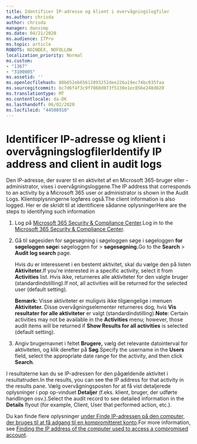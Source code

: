 ```yaml
---
title: Identificer IP-adresse og klient i overvågningslogfiler
ms.author: chrisda
author: chrisda
manager: dansimp
ms.date: 04/21/2020
ms.audience: ITPro
ms.topic: article
ROBOTS: NOINDEX, NOFOLLOW
localization_priority: Normal
ms.custom:
- "1367"
- "3100005"
ms.assetid: ''
ms.openlocfilehash: 80b652eb65612093252dee226a19ec74bc035faa
ms.sourcegitcommit: bc7d6f4f3c9f7060d073f5130e1ec856e248d020
ms.translationtype: MT
ms.contentlocale: da-DK
ms.lasthandoff: 06/02/2020
ms.locfileid: "44508910"
---
```

# <a name="identify-ip-address-and-client-in-audit-logs"></a><span data-ttu-id="425ff-102">Identificer IP-adresse og klient i overvågningslogfiler</span><span class="sxs-lookup"><span data-stu-id="425ff-102">Identify IP address and client in audit logs</span></span>

<span data-ttu-id="425ff-103">Den IP-adresse, der svarer til en aktivitet af en Microsoft 365-bruger eller -administrator, vises i overvågningsloggene.</span><span class="sxs-lookup"><span data-stu-id="425ff-103">The IP address that corresponds to an activity by a Microsoft 365 user or administrator is shown in the Audit Logs.</span></span> <span data-ttu-id="425ff-104">Klientoplysningerne logføres også.</span><span class="sxs-lookup"><span data-stu-id="425ff-104">The client information is also logged.</span></span> <span data-ttu-id="425ff-105">Her er de skridt til at identificere sådanne oplysninger</span><span class="sxs-lookup"><span data-stu-id="425ff-105">Here are the steps to identifying such information</span></span>

1. <span data-ttu-id="425ff-106">Log på [Microsoft 365 Security & Compliance Center](https://protection.office.com/).</span><span class="sxs-lookup"><span data-stu-id="425ff-106">Log in to the [Microsoft 365 Security & Compliance Center](https://protection.office.com/).</span></span>

2. <span data-ttu-id="425ff-107">Gå til søgesiden for søgesøgning i søgeloggen søge i søgeloggen **for søgeloggen søge**i søgeloggen for  >  **søgesøgning.**</span><span class="sxs-lookup"><span data-stu-id="425ff-107">Go to the **Search** > **Audit log search** page.</span></span>

   <span data-ttu-id="425ff-108">Hvis du er interesseret i en bestemt aktivitet, skal du vælge den på listen **Aktiviteter.**</span><span class="sxs-lookup"><span data-stu-id="425ff-108">If you're interested in a specific activity, select it from **Activities** list.</span></span> <span data-ttu-id="425ff-109">Hvis ikke, returneres alle aktiviteter for den valgte bruger (standardindstilling).</span><span class="sxs-lookup"><span data-stu-id="425ff-109">If not, all activities will be returned for the selected user (default setting).</span></span>

   <span data-ttu-id="425ff-110">**Bemærk:** Visse aktiviteter er muligvis ikke tilgængelige i menuen **Aktiviteter.** Disse overvågningselementer returneres dog, hvis **Vis resultater for alle aktiviteter** er valgt (standardindstilling).</span><span class="sxs-lookup"><span data-stu-id="425ff-110">**Note**: Certain activities may not be available in the **Activities** menu; however, those audit items will be returned if **Show Results for all activities** is selected (default setting).</span></span>

3. <span data-ttu-id="425ff-111">Angiv brugernavnet i feltet **Brugere,** vælg det relevante datointerval for aktiviteten, og klik derefter på **Søg**.</span><span class="sxs-lookup"><span data-stu-id="425ff-111">Specify the username in the **Users** field, select the appropriate date range for the activity, and then click **Search**.</span></span>

<span data-ttu-id="425ff-112">I resultaterne kan du se IP-adressen for den pågældende aktivitet i resultatruden.</span><span class="sxs-lookup"><span data-stu-id="425ff-112">In the results, you can see the IP address for that activity in the results pane.</span></span> <span data-ttu-id="425ff-113">Vælg overvågningsposten for at få vist detaljerede oplysninger i pop op-vinduet **Detaljer** (f.eks. klient, bruger, der udførte handlingen osv.).</span><span class="sxs-lookup"><span data-stu-id="425ff-113">Select the audit record to see detailed information in the **Details** flyout (for example, Client, User that performed action, etc.).</span></span>

<span data-ttu-id="425ff-114">Du kan finde flere oplysninger [under Finde IP-adressen på den computer, der bruges til at få adgang til en kompromitteret konto](https://docs.microsoft.com/microsoft-365/compliance/auditing-troubleshooting-scenarios#find-the-ip-address-of-the-computer-used-to-access-a-compromised-account).</span><span class="sxs-lookup"><span data-stu-id="425ff-114">For more information, see [Finding the IP address of the computer used to access a compromised account](https://docs.microsoft.com/microsoft-365/compliance/auditing-troubleshooting-scenarios#find-the-ip-address-of-the-computer-used-to-access-a-compromised-account).</span></span>
